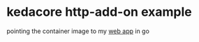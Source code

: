 # kedacore http-add-on example
pointing the container image to my [web app](https://github.com/giuliohome/web-golang) in go
